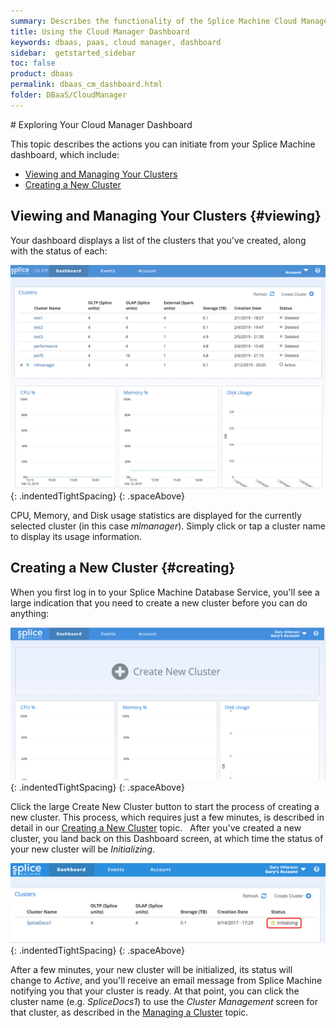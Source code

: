 ```yaml
---
summary: Describes the functionality of the Splice Machine Cloud Manager Dashboard
title: Using the Cloud Manager Dashboard
keywords: dbaas, paas, cloud manager, dashboard
sidebar:  getstarted_sidebar
toc: false
product: dbaas
permalink: dbaas_cm_dashboard.html
folder: DBaaS/CloudManager
---
```

<section>
<div class="TopicContent" data-swiftype-index="true" markdown="1">
# Exploring Your Cloud Manager Dashboard

This topic describes the actions you can initiate from your
Splice Machine dashboard, which include:

* [Viewing and Managing Your Clusters](#viewing)
* [Creating a New Cluster](#creating)

## Viewing and Managing Your Clusters   {#viewing}
Your dashboard displays a list of the clusters that you've created, along with the status of each:

![](images/DashboardView1.png){: .indentedTightSpacing}
{: .spaceAbove}

CPU, Memory, and Disk usage statistics are displayed for the currently selected cluster (in this case *mlmanager*). Simply click or tap a cluster name to display its usage information.

## Creating a New Cluster   {#creating}
When you first log in to your Splice Machine Database Service, you'll see a large indication that you need to create a new cluster before you can do anything:

![](images/InitialDashboard.png){: .indentedTightSpacing}
{: .spaceAbove}

Click the large <span class="ConsoleLink">Create New Cluster</span>
button to start the process of creating a new cluster. This process,
which requires just a few minutes, is described in detail in our
[Creating a New Cluster](dbaas_cm_initialstartup.html) topic.
 
After you've created a new cluster, you land back on this Dashboard screen,
at which time the status of your new cluster will be *Initializing*.

![](images/JustCreatedDashboard.png){: .indentedTightSpacing}
{: .spaceAbove}

After a few minutes, your new cluster will be initialized, its status will change to *Active*,
and you'll receive an email message from Splice Machine notifying you that
your cluster is ready. At that point, you can click the cluster name
(e.g. *SpliceDocs1*) to use the *Cluster Management* screen for that
cluster, as described in the [Managing a Cluster](dbaas_cm_managecluster.html) topic.

</div>
</section>
